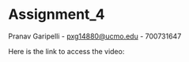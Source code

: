 # Assignment_4


Pranav Garipelli - pxg14880@ucmo.edu - 700731647

Here is the link to access the video: 
